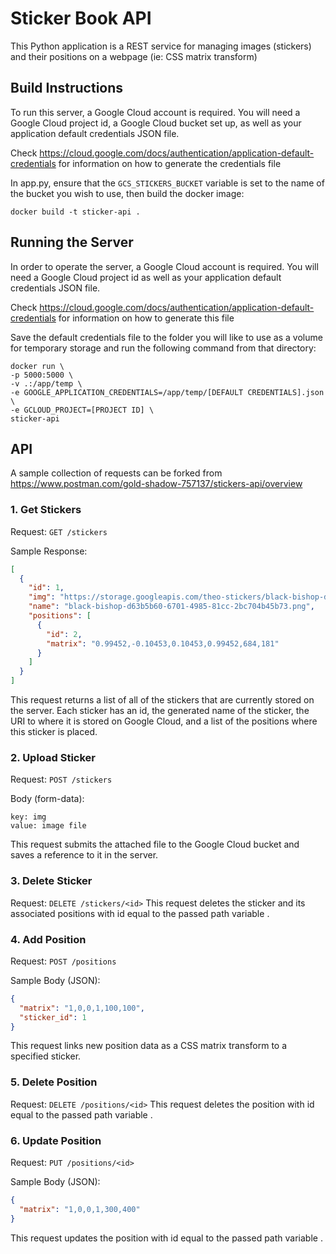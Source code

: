 # Sticker Book API

This Python application is a REST service for managing images (stickers) and their positions on a webpage (ie: CSS matrix transform)

## Build Instructions

To run this server, a Google Cloud account is required. You will need a Google Cloud project id, a Google Cloud bucket set up, as well as your application default credentials JSON file.

Check https://cloud.google.com/docs/authentication/application-default-credentials for information on how to generate the credentials file

In app.py, ensure that the `GCS_STICKERS_BUCKET` variable is set to the name of the bucket you wish to use, then build the docker image:

```
docker build -t sticker-api .
```

## Running the Server

In order to operate the server, a Google Cloud account is required. You will need a Google Cloud project id as well as your application default credentials JSON file.

Check https://cloud.google.com/docs/authentication/application-default-credentials for information on how to generate this file

Save the default credentials file to the folder you will like to use as a volume for temporary storage and run the following command from that directory:

```
docker run \
-p 5000:5000 \
-v .:/app/temp \
-e GOOGLE_APPLICATION_CREDENTIALS=/app/temp/[DEFAULT CREDENTIALS].json \
-e GCLOUD_PROJECT=[PROJECT ID] \
sticker-api
```

## API

A sample collection of requests can be forked from https://www.postman.com/gold-shadow-757137/stickers-api/overview

### 1. Get Stickers

Request:
`GET /stickers`

Sample Response:

```json
[
  {
    "id": 1,
    "img": "https://storage.googleapis.com/theo-stickers/black-bishop-d63b5b60-6701-4985-81cc-2bc704b45b73.png",
    "name": "black-bishop-d63b5b60-6701-4985-81cc-2bc704b45b73.png",
    "positions": [
      {
        "id": 2,
        "matrix": "0.99452,-0.10453,0.10453,0.99452,684,181"
      }
    ]
  }
]
```

This request returns a list of all of the stickers that are currently stored on the server. Each sticker has an id, the generated name of the sticker, the URI to where it is stored on Google Cloud, and a list of the positions where this sticker is placed.

### 2. Upload Sticker

Request:
`POST /stickers`

Body (form-data):

```
key: img
value: image file
```

This request submits the attached file to the Google Cloud bucket and saves a reference to it in the server.

### 3. Delete Sticker

Request:
`DELETE /stickers/<id>`
This request deletes the sticker and its associated positions with id equal to the passed path variable <id>.

### 4. Add Position

Request:
`POST /positions`

Sample Body (JSON):

```json
{
  "matrix": "1,0,0,1,100,100",
  "sticker_id": 1
}
```

This request links new position data as a CSS matrix transform to a specified sticker.

### 5. Delete Position

Request:
`DELETE /positions/<id>`
This request deletes the position with id equal to the passed path variable <id>.

### 6. Update Position

Request:
`PUT /positions/<id>`

Sample Body (JSON):

```json
{
  "matrix": "1,0,0,1,300,400"
}
```

This request updates the position with id equal to the passed path variable <id>.
